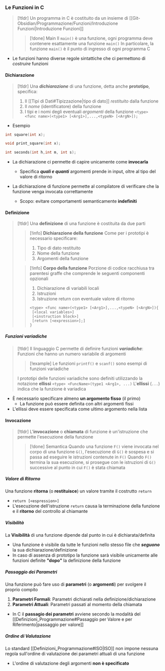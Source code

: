 ### Le Funzioni in C
>[!tldr]
>Un programma in C è costituito da un insieme di [[Git-Obsidian/Programmazione/Funzioni/Introduzione Funzioni|Introduzione Funzioni]]
>>[!done] Main
>>Il `main()` è una funzione, ogni programma deve contenere esattamente una funzione `main()`
>>In particolare, la funzione `main()` è il punto di ingresso di ogni programma C

- Le funzioni hanno diverse regole sintattiche che ci permettono di *costruire* funzioni

#### Dichiarazione
>[!tldr]
>Una ***dichiarazione*** di una funzione, detta anche **prototipo**, specifica:
>1. Il [[Tipi di Dati#Tipizzazione|tipo di dato]] *restituito* dalla funzione
>2. Il *nome* (identificatore) della funzione
>3. I tipi e i nomi degli eventuali *argomenti* della funzione
>`<type> <func name>(<type1> [<Arg1>],...,<typeN> [<ArgN>]);`
-  Esempio
```c
int square(int x);

void print_square(int x);

int seconds(int h,int m, int s);
```


- La dichiarazione ci permette di capire unicamente come **invocarla**
	- Specifica ***quali e quanti*** argomenti prende in input, oltre al tipo del valore di ritorno

- La dichiarazione di funzione permette al compilatore di verificare che la funzione venga invocata correttamente
	- Scopo: evitare comportamenti semanticamente **indefiniti**

#### Definizione
>[!tldr]
>Una **definizione** di una funzione è costituita da due parti
>>[!info] **Dichiarazione della funzione**
>>Come per i prototipi è necessario specificare:
>>1. Tipo di dato restituito
>>2. Nome della funzione
>>3. Argomenti della funzione
>
>>[!info] **Corpo della funzione**
>>Porzione di codice racchiusa tra parentesi graffe che comprende le seguenti componenti opzionali
>>1. Dichiarazione di variabili locali
>>2. Istruzioni
>>3. Istruzione return con eventuale valore di ritorno
>>```
>><type> <func name>(<type1> [<Arg1>],...,<typeN> [<ArgN>]){
>>	[<local variables>]
>>	[<instruction block>]
>>	[return [<expression>];]
>>}
>>```

##### Funzioni variadiche
>[!tldr]
>Il linguaggio C permette di definire funzioni ***variadiche***:
>Funzioni che hanno un numero variabile di argomenti
>>[!example]
>>Le funzioni `printf()` e `scanf()` sono esempi di funzioni variadiche
>
>I prototipi delle funzioni variadiche sono definiti utilizzando la notazione **ellissi**
>`<type> <FuncName>(type1 <Arg1>, ...)`
>L'**ellissi** (`...`) indica che la funzione è variadica
>

- È necessario specificare almeno **un argomento fisso** (il primo)
	- La funzione può essere definita con altri argomenti fissi
- L'ellissi deve essere specificata come ultimo argomento nella lista

#### Invocazione
>[!tldr]
>L'**invocazione** o **chiamata** di funzione è un'istruzione che permette l'esecuzione della funzione
>>[!done] Semantica
>>Quando una funzione `F()` viene invocata nel corpo di una funzione `G()`,
>>l'esecuzione di `G()` è sospesa e si passa ad eseguire le istruzioni contenute in `F()`
>>Quando `F()` termina la sua esecuzione, si prosegue con le istruzioni di `G()` successive al punto in cui `F()` è stata chiamata

##### Valore di Ritorno
Una funzione **ritorna** (o **restituisce**) un valore tramite il costrutto `return`
- `return [<espression>]`
- L'esecuzione dell'istruzione `return` causa la terminazione della funzione e il **ritorno** del controllo al chiamante

##### Visibilità
La **Visibilità** di una funzione dipende dal punto in cui è dichiarata/definita
- Una funzione è visibile da tutte le funzioni nello stesso file che ***seguono*** la sua dichiarazione/definizione
- In caso di assenza di prototipo la funzione sarà visibile unicamente alle funzioni definite **"dopo"** la definizione della funzione

##### Passaggio dei Parametri
Una funzione può fare uso di **parametri** (o **argomenti**) per svolgere il proprio compito
1. **Parametri Formali**: Parametri dichiarati nella definizione/dichiarazione
2. **Parametri Attuali**: Parametri passati al momento della chiamata
- In C il **passagio dei parametri** avviene secondo la modalità del [[Definizioni_Programmazione#Passaggio per Valore e per Riferimento|passaggio per valore]]

##### Ordine di Valutazione
Lo standard [[Definizioni_Programmazione#ISO|ISO]] non impone nessuna regola sull'ordine di valutazione dei parametri attuali di una funzione
- L'ordine di valutazione degli argomenti **non è specificato**
